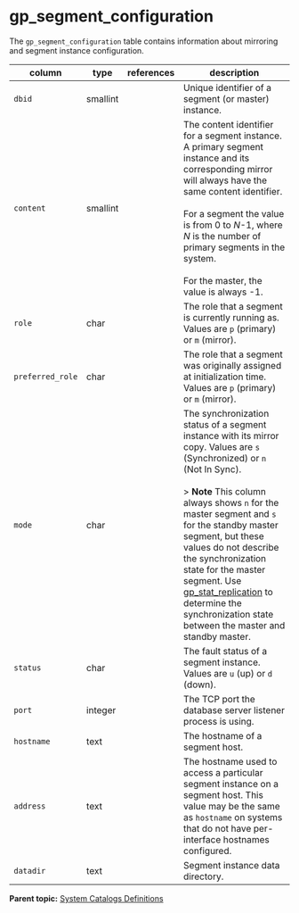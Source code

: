 # gp_segment_configuration 

The `gp_segment_configuration` table contains information about mirroring and segment instance configuration.

|column|type|references|description|
|------|----|----------|-----------|
|`dbid`|smallint| |Unique identifier of a segment \(or master\) instance.|
|`content`|smallint| |The content identifier for a segment instance. A primary segment instance and its corresponding mirror will always have the same content identifier.<br/><br/>For a segment the value is from 0 to *N*-1, where *N* is the number of primary segments in the system.<br/><br/>For the master, the value is always -1.|
|`role`|char| |The role that a segment is currently running as. Values are `p` \(primary\) or `m` \(mirror\).|
|`preferred_role`|char| |The role that a segment was originally assigned at initialization time. Values are `p` \(primary\) or `m` \(mirror\).|
|`mode`|char| |The synchronization status of a segment instance with its mirror copy. Values are `s` \(Synchronized\) or `n` \(Not In Sync\).<br/><br/>> **Note** This column always shows `n` for the master segment and `s` for the standby master segment, but these values do not describe the synchronization state for the master segment. Use [gp\_stat\_replication](gp_stat_replication.html) to determine the synchronization state between the master and standby master.|
|`status`|char| |The fault status of a segment instance. Values are `u` \(up\) or `d` \(down\).|
|`port`|integer| |The TCP port the database server listener process is using.|
|`hostname`|text| |The hostname of a segment host.|
|`address`|text| |The hostname used to access a particular segment instance on a segment host. This value may be the same as `hostname` on systems that do not have per-interface hostnames configured.|
|`datadir`|text| |Segment instance data directory.|

**Parent topic:** [System Catalogs Definitions](../system_catalogs/catalog_ref-html.html)

